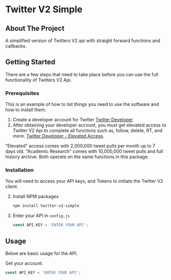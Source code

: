 # Twitter V2 Simple

<a name="readme-top"></a>

<!-- ABOUT THE PROJECT -->
## About The Project
A simplified version of Twitters V2 api with straight forward functions and callbacks.


<!-- GETTING STARTED -->
## Getting Started
There are a few steps that need to take place before you can use the full functionality of Twitters V2 Api.

### Prerequisites

This is an example of how to list things you need to use the software and how to install them.
1. Create a developer account for Twitter [Twitter Developer](https://developer.twitter.com/en/apply-for-access)
2. After obtaining your developer account, you must get elevated access to Twitter V2 Api to complete all functions such as, follow, delete, RT, and more. [Twitter Developer - Elevated Access](https://developer.twitter.com/en/portal/products/elevated). 

"Elevated" access comes with 2,000,000 tweet pulls per month up to 7 days old. 
"Academic Research" comes with 10,000,000 tweet pulls and full history archive. Both operate on the same functions in this package.

### Installation

You will need to access your API keys, and Tokens to initiate the Twitter V2 client.

2. Install NPM packages
   ```sh
   npm install twitter-v2-simple
   ```
4. Enter your API in `config.js`
   ```js
   const API_KEY = 'ENTER YOUR API';
   ```


<!-- USAGE EXAMPLES -->
## Usage

Below are basic usage for the API.

Get your account.
   ```js
   const API_KEY = 'ENTER YOUR API';
   ```

